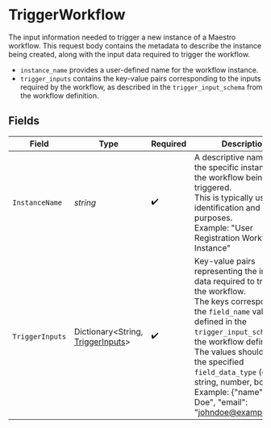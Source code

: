 # TriggerWorkflow

The input information needed to trigger a new instance of a Maestro workflow.
This request body contains the metadata to describe the instance being created,
along with the input data required to trigger the workflow.

- `instance_name` provides a user-defined name for the workflow instance.
- `trigger_inputs` contains the key-value pairs corresponding to the inputs required by the workflow, as described in the `trigger_input_schema` from the workflow definition.



## Fields

| Field                                                                                                                                                                                                                                                                                                                                                  | Type                                                                                                                                                                                                                                                                                                                                                   | Required                                                                                                                                                                                                                                                                                                                                               | Description                                                                                                                                                                                                                                                                                                                                            | Example                                                                                                                                                                                                                                                                                                                                                |
| ------------------------------------------------------------------------------------------------------------------------------------------------------------------------------------------------------------------------------------------------------------------------------------------------------------------------------------------------------ | ------------------------------------------------------------------------------------------------------------------------------------------------------------------------------------------------------------------------------------------------------------------------------------------------------------------------------------------------------ | ------------------------------------------------------------------------------------------------------------------------------------------------------------------------------------------------------------------------------------------------------------------------------------------------------------------------------------------------------ | ------------------------------------------------------------------------------------------------------------------------------------------------------------------------------------------------------------------------------------------------------------------------------------------------------------------------------------------------------ | ------------------------------------------------------------------------------------------------------------------------------------------------------------------------------------------------------------------------------------------------------------------------------------------------------------------------------------------------------ |
| `InstanceName`                                                                                                                                                                                                                                                                                                                                         | *string*                                                                                                                                                                                                                                                                                                                                               | :heavy_check_mark:                                                                                                                                                                                                                                                                                                                                     | A descriptive name for the specific instance of the workflow being triggered.<br/>This is typically used for identification and tracking purposes.<br/>Example: "User Registration Workflow Instance"<br/>                                                                                                                                             | Sample Workflow Run                                                                                                                                                                                                                                                                                                                                    |
| `TriggerInputs`                                                                                                                                                                                                                                                                                                                                        | Dictionary<String, [TriggerInputs](../../Models/Components/TriggerInputs.md)>                                                                                                                                                                                                                                                                          | :heavy_check_mark:                                                                                                                                                                                                                                                                                                                                     | Key-value pairs representing the input data required to trigger the workflow.<br/>The keys correspond to the `field_name` values defined in the `trigger_input_schema` of the workflow definition.<br/>The values should match the specified `field_data_type` (e.g., string, number, boolean).<br/>Example: {"name": "John Doe", "email": "johndoe@example.com"}<br/> |                                                                                                                                                                                                                                                                                                                                                        |